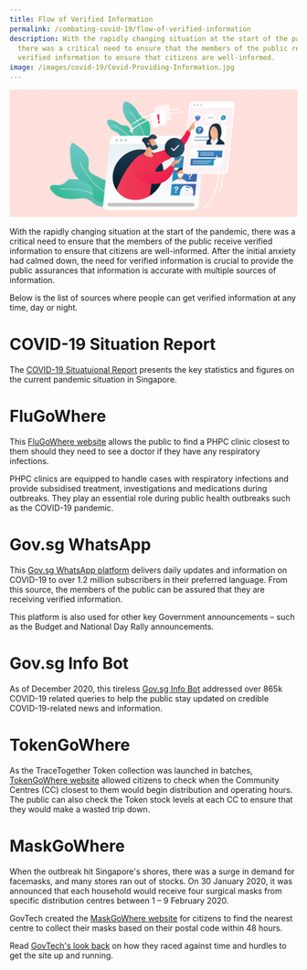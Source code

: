 ```yaml
---
title: Flow of Verified Information
permalink: /combating-covid-19/flow-of-verified-information
description: With the rapidly changing situation at the start of the pandemic,
  there was a critical need to ensure that the members of the public receive
  verified information to ensure that citizens are well-informed.
image: /images/covid-19/Covid-Providing-Information.jpg
---
```

![Flow of Verified Information](/images/covid-19/Covid-Providing-Information.jpg)

With the rapidly changing situation at the start of the pandemic, there was a critical need to ensure that the members of the public receive verified information to ensure that citizens are well-informed. After the initial anxiety had calmed down, the need for verified information is crucial to provide the public assurances that information is accurate with multiple sources of information.

Below is the list of sources where people can get verified information at any time, day or night.

# COVID-19 Situation Report

The [COVID-19 Situatuional Report](https://www.moh.gov.sg/covid-19/testing/situation-report-pdf) presents the key statistics and figures on the current pandemic situation in Singapore.

# FluGoWhere

This [FluGoWhere website](https://flu.gowhere.gov.sg/) allows the public to find a PHPC clinic closest to them should they need to see a doctor if they have any respiratory infections.

PHPC clinics are equipped to handle cases with respiratory infections and provide subsidised treatment, investigations and medications during outbreaks. They play an essential role during public health outbreaks such as the COVID-19 pandemic. 

# Gov.sg WhatsApp 

This [Gov.sg WhatsApp platform](https://www.gov.sg/article/govsg-on-whatsapp) delivers daily updates and information on COVID-19 to over 1.2 million subscribers in their preferred language. From this source, the members of the public can be assured that they are receiving verified information.

This platform is also used for other key Government announcements – such as the Budget and National Day Rally announcements.

# Gov.sg Info Bot 

As of December 2020, this tireless [Gov.sg Info Bot](https://www.gov.sg/infobot) addressed over 865k COVID-19 related queries to help the public stay updated on credible COVID-19-related news and information.

# TokenGoWhere

As the TraceTogether Token collection was launched in batches, [TokenGoWhere website](https://token.gowhere.gov.sg/) allowed citizens to check when the Community Centres (CC) closest to them would begin distribution and operating hours. The public can also check the Token stock levels at each CC to ensure that they would make a wasted trip down.

# MaskGoWhere

When the outbreak hit Singapore's shores, there was a surge in demand for facemasks, and many stores ran out of stocks. On 30 January 2020, it was announced that each household would receive four surgical masks from specific distribution centres between 1 – 9 February 2020.

GovTech created the [MaskGoWhere website](https://mask.gowhere.gov.sg/) for citizens to find the nearest centre to collect their masks based on their postal code within 48 hours. 

Read [GovTech's look back](https://www.tech.gov.sg/media/technews/maskgowhere) on how they raced against time and hurdles to get the site up and running.